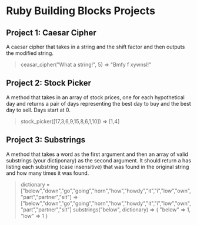 # Ruby Building Blocks Projects 

## Project 1: Caesar Cipher
A caesar cipher that takes in a string and the shift factor and then outputs the modified string.

>ceasar_cipher("What a string!", 5)
=> "Bmfy f xywnsl!"

## Project 2: Stock Picker
A method that takes in an array of stock prices, one for each hypothetical day and returns a pair of days representing the best day to buy and the best day to sell. Days start at 0.

>stock_picker([17,3,6,9,15,8,6,1,10])
=> [1,4] 

## Project 3: Substrings
A method that takes a word as the first argument and then an array of valid substrings (your dictiponary) as the second argument. It should return a has listing each substring (case insensitive) that was found in the original string and how many times it was found.

  > dictionary = ["below","down","go","going","horn","how","howdy","it","i","low","own","part","partner","sit"]
  => ["below","down","go","going","horn","how","howdy","it","i","low","own","part","partner","sit"]
  > substrings("below", dictionary)
  => { "below" => 1, "low" => 1 }
